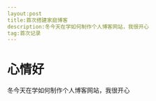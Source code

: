 ```yaml
---
layout:post
title:首次搭建家庭博客
description:冬今天在学如何制作个人博客网站，我很开心
tag:首次记录
---
```



# 心情好

冬今天在学如何制作个人博客网站，我很开心







